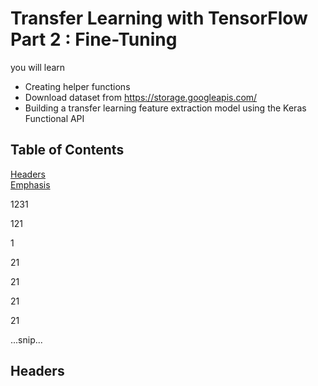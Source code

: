 # **Transfer Learning with TensorFlow Part 2 : Fine-Tuning**

you will learn
* Creating helper functions
* Download dataset from https://storage.googleapis.com/
* Building a transfer learning feature extraction model using the Keras Functional API





## Table of Contents  
[Headers](#headers)  
[Emphasis](#emphasis)  


1231

121

1

21

21

21

21


...snip...    
<a name="headers"/>
## Headers




